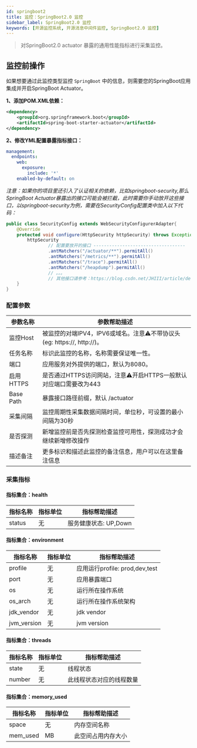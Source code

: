 ```yaml
---
id: springboot2
title: 监控：SpringBoot2.0 监控      
sidebar_label: SpringBoot2.0 监控
keywords: [开源监控系统, 开源消息中间件监控, SpringBoot2.0 监控]
---
```


> 对SpringBoot2.0 actuator 暴露的通用性能指标进行采集监控。

## 监控前操作

如果想要通过此监控类型监控 `SpringBoot` 中的信息，则需要您的SpringBoot应用集成并开启SpringBoot Actuator。

**1、添加POM.XML依赖：**

```xml
<dependency>
    <groupId>org.springframework.boot</groupId>
    <artifactId>spring-boot-starter-actuator</artifactId>
</dependency>
```

**2、修改YML配置暴露指标接口：**

```yaml
management:
  endpoints:
    web:
      exposure:
        include: '*'
    enabled-by-default: on
```

*注意：如果你的项目里还引入了认证相关的依赖，比如springboot-security,那么SpringBoot Actuator暴露出的接口可能会被拦截，此时需要你手动放开这些接口，以springboot-security为例，需要在SecurityConfig配置类中加入以下代码：*

```java
public class SecurityConfig extends WebSecurityConfigurerAdapter{
    @Override
    protected void configure(HttpSecurity httpSecurity) throws Exception{
        httpSecurity
                // 配置要放开的接口 -----------------------------------
                .antMatchers("/actuator/**").permitAll()
                .antMatchers("/metrics/**").permitAll()
                .antMatchers("/trace").permitAll()
                .antMatchers("/heapdump").permitAll()
                // 。。。
                // 其他接口请参考：https://blog.csdn.net/JHIII/article/details/126601858 -----------------------------------
    }
}
```

### 配置参数

|   参数名称    |                        参数帮助描述                        |
|-----------|------------------------------------------------------|
| 监控Host    | 被监控的对端IPV4，IPV6或域名。注意⚠️不带协议头(eg: https://, http://)。 |
| 任务名称      | 标识此监控的名称，名称需要保证唯一性。                                  |
| 端口        | 应用服务对外提供的端口，默认为8080。                                 |
| 启用HTTPS   | 是否通过HTTPS访问网站，注意⚠️开启HTTPS一般默认对应端口需要改为443             |
| Base Path | 暴露接口路径前缀，默认 /actuator                                |
| 采集间隔      | 监控周期性采集数据间隔时间，单位秒，可设置的最小间隔为30秒                       |
| 是否探测      | 新增监控前是否先探测检查监控可用性，探测成功才会继续新增修改操作                     |
| 描述备注      | 更多标识和描述此监控的备注信息，用户可以在这里备注信息                          |

### 采集指标

#### 指标集合：health

|  指标名称  | 指标单位 |     指标帮助描述      |
|--------|------|-----------------|
| status | 无    | 服务健康状态: UP,Down |

#### 指标集合：environment

|    指标名称     | 指标单位 |           指标帮助描述           |
|-------------|------|----------------------------|
| profile     | 无    | 应用运行profile: prod,dev,test |
| port        | 无    | 应用暴露端口                     |
| os          | 无    | 运行所在操作系统                   |
| os_arch     | 无    | 运行所在操作系统架构                 |
| jdk_vendor  | 无    | jdk vendor                 |
| jvm_version | 无    | jvm version                |

#### 指标集合：threads

|  指标名称  | 指标单位 |    指标帮助描述    |
|--------|------|--------------|
| state  | 无    | 线程状态         |
| number | 无    | 此线程状态对应的线程数量 |

#### 指标集合：memory_used

|   指标名称   | 指标单位 |  指标帮助描述   |
|----------|------|-----------|
| space    | 无    | 内存空间名称    |
| mem_used | MB   | 此空间占用内存大小 |

